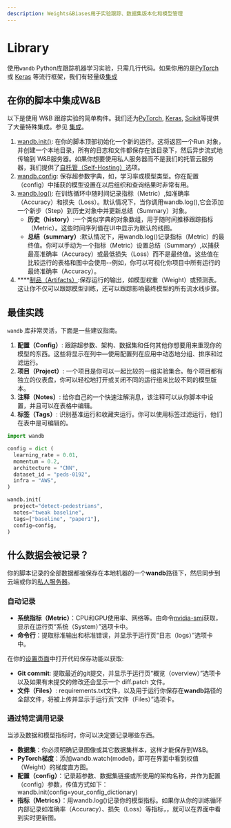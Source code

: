 ```yaml
---
description: Weights&Biases用于实验跟踪、数据集版本化和模型管理
---
```


# Library

使用`wandb` Python库跟踪机器学习实验，只需几行代码。如果你用的是[PyTorch](../integrations/pytorch.md) 或 [Keras](../integrations/keras.md) 等流行框架，我们有轻量级[集成](https://docs.wandb.ai/v/zh-hans/integrations)

##  **在你的脚本中集成W&B**

以下是使用 W&B 跟踪实验的简单构件。我们还为[PyTorch](../integrations/pytorch.md), [Keras](../integrations/keras.md), [Scikit](../integrations/scikit.md)等提供了大量特殊集成。参见 [集成](https://docs.wandb.ai/v/zh-hans/integrations)。

1.  [wandb.init\(\)](https://docs.wandb.ai/v/zh-hans/library/wandb.init): 在你的脚本顶部初始化一个新的运行。这将返回一个Run 对象，并创建一个本地目录，所有的日志和文件都保存在该目录下，然后异步流式地传输到 W&B服务器。如果你想要使用私人服务器而不是我们的托管云服务器，我们提供了[自托管（Self-Hosting）](https://docs.wandb.ai/v/zh-hans/self-hosted)选项。
2. [ wandb.config](https://docs.wandb.ai/v/zh-hans/library/wandb.config): 保存超参数字典，如，学习率或模型类型。你在配置（config）中捕获的模型设置在以后组织和查询结果时非常有用。
3. [wandb.log\(\)](https://docs.wandb.ai/v/zh-hans/library/wandb.log): 在训练循环中随时间记录指标（Metric）,如准确率（Accuracy）和损失（Loss）。默认情况下，当你调用wandb.log\(\),它会添加一个新步（Step）到历史对象中并更新总结（Summary）对象。
   *  **历史（history）**:一个类似字典的对象数组，用于随时间推移跟踪指标（Metric）。这些时间序列值在UI中显示为默认的线图。
   * **总结（summary）**:默认情况下，用wandb.log\(\)记录指标（Metric）的最终值。你可以手动为一个指标（Metric）设置总结（Summary）,以捕获最高准确率（Accuracy）或最低损失（Loss）而不是最终值。这些值在比较运行的表格和图中会使用--例如，你可以可视化你项目中所有运行的最终准确率（Accuracy）。
4.   ****[制品（Artifacts）](https://docs.wandb.ai/v/zh-hans/artifacts):保存运行的输出，如模型权重（Weight）或预测表。这让你不仅可以跟踪模型训练，还可以跟踪影响最终模型的所有流水线步骤。

##  **最佳实践**

 `wandb` 库非常灵活，下面是一些建议指南。

1. **配置（Config）**:  跟踪超参数、架构、数据集和任何其他你想要用来重现你的模型的东西。这些将显示在列中—使用配置列在应用中动态地分组、排序和过滤运行。
2.   **项目（Project）**: 一个项目是你可以一起比较的一组实验集合。每个项目都有独立的仪表盘，你可以轻松地打开或关闭不同的运行组来比较不同的模型版本。
3.  **注释（Notes）**: 给你自己的一个快速注解消息，该注释可以从你脚本中设置，并且可以在表格中编辑。
4. **标签（Tags）**: 识别基准运行和收藏夹运行。你可以使用标签过滤运行，他们在表中是可编辑的。

```python
import wandb

config = dict (
  learning_rate = 0.01,
  momentum = 0.2,
  architecture = "CNN",
  dataset_id = "peds-0192",
  infra = "AWS",
)

wandb.init(
  project="detect-pedestrians",
  notes="tweak baseline",
  tags=["baseline", "paper1"],
  config=config,
)
```

##  **什么数据会被记录？**

 你的脚本记录的全部数据都被保存在本地机器的一个**wandb**路径下，然后同步到云端或你的[私人服务器](https://docs.wandb.ai/v/zh-hans/self-hosted)。

###  **自动记录**

* **系统指标（Metric）**：CPU和GPU使用率、网络等。由命令[nvidia-smi](https://developer.nvidia.com/nvidia-system-management-interface)获取，显示在运行页“系统（System）”选项卡中。
* **命令行**：提取标准输出和标准错误，并显示于运行页“日志（logs）”选项卡中。

 在你的[设置页面](https://wandb.ai/settings)中打开代码保存功能以获取:

* **Git commit**: 提取最近的git提交，并显示于运行页“概览（overview）”选项卡以及如果有未提交的修改还会显示一个 diff.patch 文件。
* **文件（Files）**: requirements.txt文件，以及用于运行你保存在**wandb**路径的全部文件，将被上传并显示于运行页“文件（Files）”选项卡。

###  **通过特定调用记录**

当涉及数据和模型指标时，你可以决定要记录哪些东西。

* **数据集**：你必须明确记录图像或其它数据集样本，这样才能保存到W&B。
* **PyTorch梯度**：添加wandb.watch\(model\)，即可在界面中看到权值（Weight）的梯度直方图。
* **配置（config）**：记录超参数、数据集链接或所使用的架构名称，并作为配置（config）参数，传值方式如下：wandb.init\(config=your\_config\_dictionary\)
* **指标（Metrics）**：用wandb.log\(\)记录你的模型指标。如果你从你的训练循环内部记录如准确率（Accuracy）、损失（Loss）等指标，，就可以在界面中看到实时更新图。

### 

